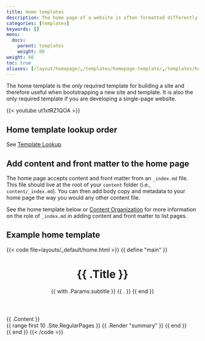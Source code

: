 ```yaml
---
title: Home templates
description: The home page of a website is often formatted differently than the other pages. For this reason, Hugo makes it easy for you to define your new site's home page as a unique template.
categories: [templates]
keywords: []
menu:
  docs:
    parent: templates
    weight: 60
weight: 60
toc: true
aliases: [/layout/homepage/,/templates/homepage-template/,/templates/homepage/]
---
```


The home template is the *only* required template for building a site and therefore useful when bootstrapping a new site and template. It is also the only required template if you are developing a single-page website.


{{< youtube ut1xtRZ1QOA >}}

## Home template lookup order

See [Template Lookup](/templates/lookup-order/).

## Add content and front matter to the home page

The home page accepts content and front matter from an `_index.md` file. This file should live at the root of your `content` folder (i.e., `content/_index.md`). You can then add body copy and metadata to your home page the way you would any other content file.

See the home template below or [Content Organization][contentorg] for more information on the role of `_index.md` in adding content and front matter to list pages.

## Example home template

{{< code file=layouts/_default/home.html >}}
{{ define "main" }}
  <main aria-role="main">
    <header class="home-page-header">
      <h1>{{ .Title }}</h1>
      {{ with .Params.subtitle }}
        <span class="subtitle">{{ . }}</span>
      {{ end }}
    </header>
    <div class="home-page-content">
      <!-- Note that the content for index.html, as a sort of list page, will pull from content/_index.md -->
      {{ .Content }}
    </div>
    <div>
      {{ range first 10 .Site.RegularPages }}
        {{ .Render "summary" }}
      {{ end }}
    </div>
  </main>
{{ end }}
{{< /code >}}

[contentorg]: /content-management/organization/
[lookup]: /templates/lookup-order/
